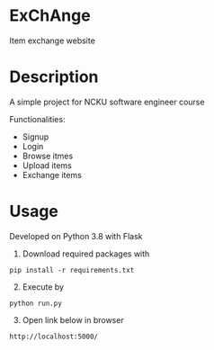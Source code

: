 # ExChAnge
Item exchange website
# Description
A simple project for NCKU software engineer course

Functionalities:
* Signup
* Login
* Browse itmes
* Upload items
* Exchange items
# Usage
Developed on Python 3.8 with Flask
1. Download required packages with
```
pip install -r requirements.txt
```
2. Execute by
```
python run.py
```
3. Open link below in browser
```
http://localhost:5000/
```
